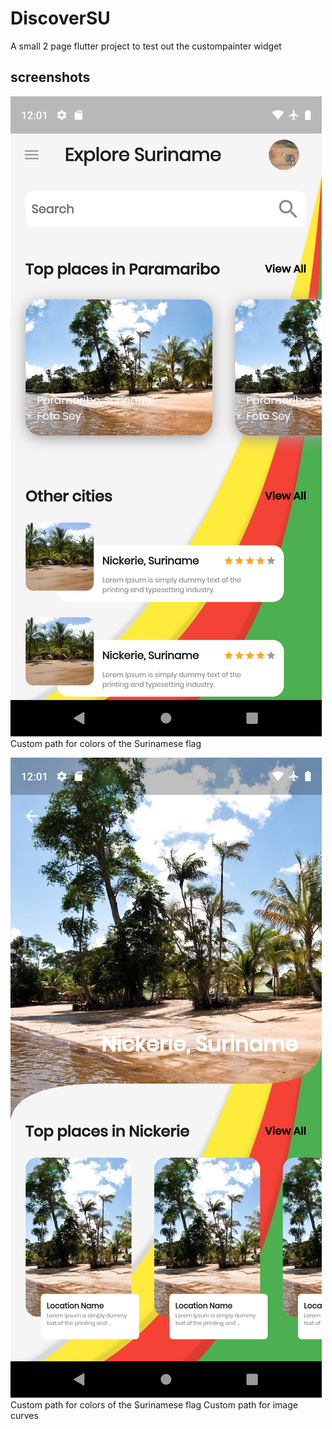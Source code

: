 # DiscoverSU
A small 2 page flutter project to test out the custompainter widget


## screenshots
![Screen 1](Screenshot_1596121314.png)
    Custom path for colors of the Surinamese flag

![Screen 2](Screenshot_1596121318.png)
    Custom path for colors of the Surinamese flag
    Custom path for image curves